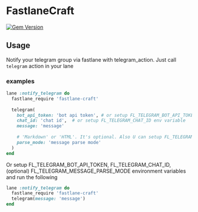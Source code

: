 # FastlaneCraft

[![Gem Version](https://badge.fury.io/rb/fastlane-craft.svg)](https://badge.fury.io/rb/fastlane-craft)

## Usage

Notify your telegram group via fastlane with telegram_action.
Just call `telegram` action in your lane

### examples
```ruby
lane :notify_telegram do
  fastlane_require 'fastlane-craft'
 
  telegram(
    bot_api_token: 'bot api token', # or setup FL_TELEGRAM_BOT_API_TOKEN env variable
    chat_id: 'chat id',  # or setup FL_TELEGRAM_CHAT_ID env variable
    message: 'message'
  
    # 'Markdown' or 'HTML'. It's optional. Also U can setup FL_TELEGRAM_MESSAGE_PARSE_MODE env variable
    parse_mode: 'message parse mode'
  ) 
end
```

 Or setup FL_TELEGRAM_BOT_API_TOKEN, FL_TELEGRAM_CHAT_ID, (optional) FL_TELEGRAM_MESSAGE_PARSE_MODE environment variables and run the following

```ruby
lane :notify_telegram do
  fastlane_require 'fastlane-craft'
  telegram(message: 'message') 
end

```
